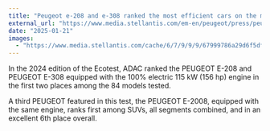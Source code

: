 ```yaml
---
title: "Peugeot e-208 and e-308 ranked the most efficient cars on the market in the ADAC 2024 Ecotest"
external_url: "https://www.media.stellantis.com/em-en/peugeot/press/peugeot-e-208-and-e-308-ranked-the-most-efficient-cars-on-the-market-in-the-adac-2024-ecotest"
date: "2025-01-21"
images:
  - "https://www.media.stellantis.com/cache/6/7/9/9/9/67999786a29d6f5dff297c3c8f0022973dbee14f.jpeg"
---
```


In the 2024 edition of the Ecotest, ADAC ranked the PEUGEOT E-208 and PEUGEOT E-308 equipped with the 100% electric 115 kW (156 hp) engine in the first two places among the 84 models tested.

A third PEUGEOT featured in this test, the PEUGEOT E-2008, equipped with the same engine, ranks first among SUVs, all segments combined, and in an excellent 6th place overall.